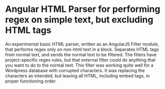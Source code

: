 # Angular HTML Parser for performing regex on simple text, but excluding HTML tags
An experimental basic HTML parser, written as an AngularJS Filter module, that performs regex only on non-html text in a block.
Separates HTML tags from normal text, and sends the normal text to be filtered.
The filters have project-specific regex rules, but that external filter could do anything that you want to do to the normal text. 
This filter was working quite well for a Wordpress database with corrupted characters. It was replacing the characters as intended, but leaving all HTML, including embed tags, in proper functioning order.
